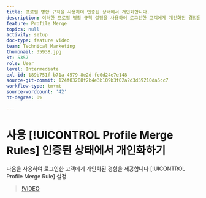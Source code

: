 ```yaml
---
title: 프로필 병합 규칙을 사용하여 인증된 상태에서 개인화합니다.
description: 이러한 프로필 병합 규칙 설정을 사용하여 로그인한 고객에게 개인화된 경험을 제공합니다.
feature: Profile Merge
topics: null
activity: setup
doc-type: feature video
team: Technical Marketing
thumbnail: 35938.jpg
kt: 5357
role: User
level: Intermediate
exl-id: 189b751f-b71a-4579-8e2d-fc0d24e7e148
source-git-commit: 124f03208f2b4e3b109b3f02a2d3d59210da5cc7
workflow-type: tm+mt
source-wordcount: '42'
ht-degree: 0%

---
```


# 사용 [!UICONTROL Profile Merge Rules] 인증된 상태에서 개인화하기

다음을 사용하여 로그인한 고객에게 개인화된 경험을 제공합니다 [!UICONTROL Profile Merge Rule] 설정.

>[!VIDEO](https://video.tv.adobe.com/v/35938/?quality=12&learn=on)
